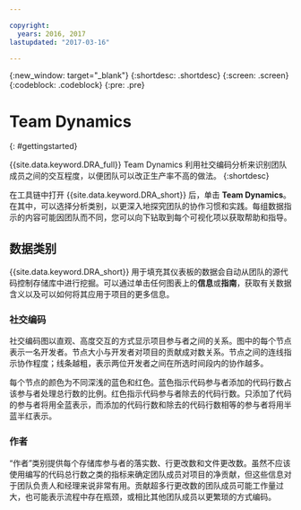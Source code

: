 ```yaml
---

copyright:
  years: 2016, 2017
lastupdated: "2017-03-16"

---
```


{:new_window: target="_blank"}
{:shortdesc: .shortdesc}
{:screen: .screen}
{:codeblock: .codeblock}
{:pre: .pre}

# Team Dynamics
{: #gettingstarted}

{{site.data.keyword.DRA_full}} Team Dynamics 利用社交编码分析来识别团队成员之间的交互程度，以便团队可以改正生产率不高的做法。
{:shortdesc}

在工具链中打开 {{site.data.keyword.DRA_short}} 后，单击 **Team Dynamics**。在其中，可以选择分析类别，以更深入地探究团队的协作习惯和实践。每组数据指示的内容可能因团队而不同，您可以向下钻取到每个可视化项以获取帮助和指导。  

## 数据类别

{{site.data.keyword.DRA_short}} 用于填充其仪表板的数据会自动从团队的源代码控制存储库中进行挖掘。可以通过单击任何图表上的**信息**或**指南**，获取有关数据含义以及可以如何将其应用于项目的更多信息。

### 社交编码

社交编码图以直观、高度交互的方式显示项目参与者之间的关系。图中的每个节点表示一名开发者。节点大小与开发者对项目的贡献成对数关系。节点之间的连线指示协作程度；线条越粗，表示两位开发者之间在所选时间段内的协作越多。 

每个节点的颜色为不同深浅的蓝色和红色。蓝色指示代码参与者添加的代码行数占该参与者处理总行数的比例。红色指示代码参与者除去的代码行数。只添加了代码的参与者将用全蓝表示，而添加的代码行数和除去的代码行数相等的参与者将用半蓝半红表示。 

### 作者

“作者”类别提供每个存储库参与者的落实数、行更改数和文件更改数。虽然不应该使用编写的代码总行数之类的指标来确定团队成员对项目的净贡献，但这些信息对于团队负责人和经理来说非常有用。贡献超多行更改数的团队成员可能工作量过大，也可能表示流程中存在瓶颈，或相比其他团队成员以更繁琐的方式编码。 
